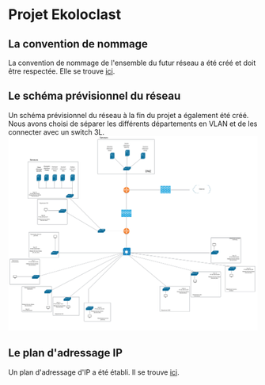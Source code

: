 # Projet Ekoloclast

## La convention de nommage
La convention de nommage de l'ensemble du futur réseau a été créé et doit être respectée. Elle se trouve [ici](./Ressources/S01_ConventionNommage.md).  

## Le schéma prévisionnel du réseau
Un schéma prévisionnel du réseau à la fin du projet a également été créé. Nous avons choisi de séparer les différents départements en VLAN et de les connecter avec un switch 3L.  
![Schéma Réseau](./Ressources/S01_SchémaRéseau.png)

## Le plan d'adressage IP
Un plan d'adressage d'IP a été établi. Il se trouve [ici](./Ressources/S01_AdressageIP.md).  

